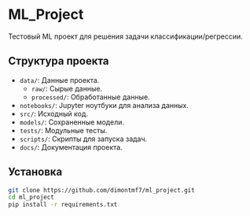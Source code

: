 # ML_Project

Тестовый ML проект для решения задачи классификации/регрессии.

## Структура проекта

- `data/`: Данные проекта.
  - `raw/`: Сырые данные.
  - `processed/`: Обработанные данные.
- `notebooks/`: Jupyter ноутбуки для анализа данных.
- `src/`: Исходный код.
- `models/`: Сохраненные модели.
- `tests/`: Модульные тесты.
- `scripts/`: Скрипты для запуска задач.
- `docs/`: Документация проекта.

## Установка

```bash
git clone https://github.com/dimontmf7/ml_project.git
cd ml_project
pip install -r requirements.txt

